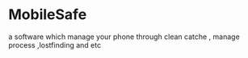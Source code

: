# MobileSafe
a software which manage your phone through clean catche , manage process ,lostfinding and etc
